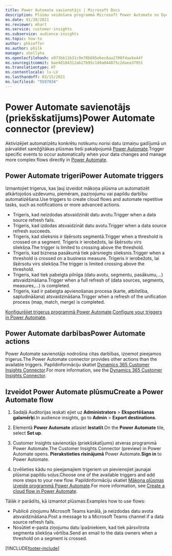 ```yaml
---
title: Power Automate savienotājs | Microsoft Docs
description: Plūsmu veidošana programmā Microsoft Power Automate no Dynamics 365 Customer Insights.
ms.date: 01/20/2021
ms.reviewer: mhart
ms.service: customer-insights
ms.subservice: audience-insights
ms.topic: how-to
author: phkieffer
ms.author: philk
manager: shellyha
ms.openlocfilehash: e973bb11b31c9e70b695ebec8aa2700fdaa5e44f
ms.sourcegitcommit: bae40184312ab27b95c140a044875c2daea37951
ms.translationtype: HT
ms.contentlocale: lv-LV
ms.lasthandoff: 03/15/2021
ms.locfileid: "5597934"
---
```

# <a name="power-automate-connector-preview"></a><span data-ttu-id="21f44-103">Power Automate savienotājs (priekšskatījums)</span><span class="sxs-lookup"><span data-stu-id="21f44-103">Power Automate connector (preview)</span></span>

<span data-ttu-id="21f44-104">Aktivizējiet automatizētu konkrētu notikumu norisi datu izmaiņu gadījumā un pārvaldiet sarežģītākas plūsmas tieši pakalpojumā [Power Automate](https://flow.microsoft.com/).</span><span class="sxs-lookup"><span data-stu-id="21f44-104">Trigger specific events to occur automatically when your data changes and manage more complex flows directly in [Power Automate](https://flow.microsoft.com/).</span></span>

## <a name="power-automate-triggers"></a><span data-ttu-id="21f44-105">Power Automate trigeri</span><span class="sxs-lookup"><span data-stu-id="21f44-105">Power Automate triggers</span></span>

<span data-ttu-id="21f44-106">Izmantojiet trigerus, kas ļauj izveidot mākoņa plūsma un automatizēt atkārtojošos uzdevumu, piemēram, paziņojumu vai papildu darbību automatizēšana.</span><span class="sxs-lookup"><span data-stu-id="21f44-106">Use triggers to create cloud flows and automate repetitive tasks, such as notifications or more advanced actions.</span></span> 

- <span data-ttu-id="21f44-107">Trigeris, kad neizdodas atsvaidzināt datu avotu.</span><span class="sxs-lookup"><span data-stu-id="21f44-107">Trigger when a data source refresh fails.</span></span> 
- <span data-ttu-id="21f44-108">Trigeris, kad izdodas atsvaidzināt datu avotu.</span><span class="sxs-lookup"><span data-stu-id="21f44-108">Trigger when a data source refresh succeeds.</span></span>
- <span data-ttu-id="21f44-109">Trigeris, kad slieksnis ir šķērsots segmentā.</span><span class="sxs-lookup"><span data-stu-id="21f44-109">Trigger when a threshold is crossed on a segment.</span></span> <span data-ttu-id="21f44-110">Trigeris ir ierobežots, lai šķērsotu virs sliekšņa.</span><span class="sxs-lookup"><span data-stu-id="21f44-110">The trigger is limited to crossing above the threshold.</span></span>
- <span data-ttu-id="21f44-111">Trigeris, kad biznesa pasākumā tiek pārsniegts slieksnis.</span><span class="sxs-lookup"><span data-stu-id="21f44-111">Trigger when a threshold is crossed on a business measure.</span></span> <span data-ttu-id="21f44-112">Trigeris ir ierobežots, lai šķērsotu virs sliekšņa.</span><span class="sxs-lookup"><span data-stu-id="21f44-112">The trigger is limited crossing above the threshold.</span></span>
- <span data-ttu-id="21f44-113">Trigeris, kad tiek pabeigta pilnīga (datu avotu, segmentu, pasākumu,...) atsvaidzināšana.</span><span class="sxs-lookup"><span data-stu-id="21f44-113">Trigger when a full refresh of (data sources, segments, measures,...) is completed.</span></span>
- <span data-ttu-id="21f44-114">Trigeris, kad ir pabeigta apvienošanas procesa (karte, atbilstība, sapludināšana) atsvaidzināšana.</span><span class="sxs-lookup"><span data-stu-id="21f44-114">Trigger when a refresh of the unification process (map, match, merge) is completed.</span></span>

<span data-ttu-id="21f44-115">[Konfigurējiet trigerus programmā Power Automate](https://flow.microsoft.com/connectors/shared_customerinsights/dynamics-365-customer-insights-connector/).</span><span class="sxs-lookup"><span data-stu-id="21f44-115">[Configure your triggers in Power Automate](https://flow.microsoft.com/connectors/shared_customerinsights/dynamics-365-customer-insights-connector/).</span></span>

## <a name="power-automate-actions"></a><span data-ttu-id="21f44-116">Power Automate darbības</span><span class="sxs-lookup"><span data-stu-id="21f44-116">Power Automate actions</span></span>
<span data-ttu-id="21f44-117">Power Automate savienotājs nodrošina citas darbības, izņemot pieejamos trigerus.</span><span class="sxs-lookup"><span data-stu-id="21f44-117">The Power Automate connector provides other actions than the available triggers.</span></span> <span data-ttu-id="21f44-118">Papildinformāciju skatiet [Dynamics 365 Customer Insights Connector](/connectors/customerinsights/).</span><span class="sxs-lookup"><span data-stu-id="21f44-118">For more information, see the [Dynamics 365 Customer Insights Connector](/connectors/customerinsights/).</span></span>

## <a name="create-a-power-automate-flow"></a><span data-ttu-id="21f44-119">Izveidot Power Automate plūsmu</span><span class="sxs-lookup"><span data-stu-id="21f44-119">Create a Power Automate flow</span></span>

1. <span data-ttu-id="21f44-120">Sadaļā Auditorijas ieskati ejiet uz **Administrators** > **Eksportēšanas galamērķi**.</span><span class="sxs-lookup"><span data-stu-id="21f44-120">In audience insights, go to **Admin** > **Export destinations**.</span></span>

1. <span data-ttu-id="21f44-121">Elementā **Power Automate** atlasiet **Iestatīt**.</span><span class="sxs-lookup"><span data-stu-id="21f44-121">On the **Power Automate** tile, select **Set up**.</span></span>

1. <span data-ttu-id="21f44-122">Customer Insights savienotājs (priekšskatījums) atveras programmā Power Automate.</span><span class="sxs-lookup"><span data-stu-id="21f44-122">The Customer Insights Connector (preview) in Power Automate opens.</span></span> <span data-ttu-id="21f44-123">**Pierakstieties risinājumā** Power Automate.</span><span class="sxs-lookup"><span data-stu-id="21f44-123">**Sign in** to Power Automate.</span></span>

1. <span data-ttu-id="21f44-124">Izvēlieties kādu no pieejamajiem trigeriem un pievienojiet jaunajai plūsmai papildu soļus.</span><span class="sxs-lookup"><span data-stu-id="21f44-124">Choose one of the available triggers and add more steps to your new flow.</span></span> <span data-ttu-id="21f44-125">Papildinformāciju skatiet [Mākoņa plūsmas izveide programmā Power Automate](/power-automate/get-started-logic-flow).</span><span class="sxs-lookup"><span data-stu-id="21f44-125">For more information, see [Create a cloud flow in Power Automate](/power-automate/get-started-logic-flow).</span></span>

<span data-ttu-id="21f44-126">Tālāk ir parādīts, kā izmantot plūsmas:</span><span class="sxs-lookup"><span data-stu-id="21f44-126">Examples how to use flows:</span></span> 
- <span data-ttu-id="21f44-127">Publicē ziņojumu Microsoft Teams kanālā, ja neizdodas datu avota atsvaidzināšana.</span><span class="sxs-lookup"><span data-stu-id="21f44-127">Post a message to a Microsoft Teams channel if a data source refresh fails.</span></span> 
- <span data-ttu-id="21f44-128">Nosūtiet e-pasta ziņojumu datu īpašniekiem, kad tiek pārsvītrota segmenta sliekšņa vērtība.</span><span class="sxs-lookup"><span data-stu-id="21f44-128">Send an email to the data owners when a threshold on a segment is crossed.</span></span>



[!INCLUDE[footer-include](../includes/footer-banner.md)]